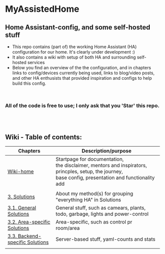 # MyAssistedHome 
## Home Assistant-config, and some self-hosted stuff


- This repo contains (part of) the working Home Assistant (HA) configuration for our home. It's clearly under development :)
- It also contains a wiki with setup of both HA and surrounding self-hosted services
- Below you find an overview of the the configuration, and in chapters links to config/devices currently being used, links to blog/video posts, and other HA enthusists that provided inspiration and configs to help build this config. 
<br />

### All of the code is free to use; I only ask that you 'Star' this repo.

<br />

<br />

## Wiki - Table of contents:
|Chapters   |Description/purpose |
| ----------| ----------------------------- |
|[Wiki-home](https://github.com/ArveVM/MyAssistedHome/wiki/Home)| Startpage for documentation, <br /> the disclaimer, mentors and inspirators, princples, setup, the journey, <br /> base config, presentation and functionality add|
|||
|[3. Solutions](https://github.com/ArveVM/MyAssistedHome/wiki/3-Solutions)   |About my method(s) for grouping "everything HA" in Solutions|
|[3.1. General Solutions](https://github.com/ArveVM/MyAssistedHome/wiki/3-Solutions#general-solutions) | General stuff, such as camears, plants, todo, garbage, lights and power-control|
|[3.2. Area-specific Solutions](https://github.com/ArveVM/MyAssistedHome/wiki/3-Solutions#area-specific-solutions) | Area-specific, such as control pr room/area|
|[3.3. Backend-specific Solutions](https://github.com/ArveVM/MyAssistedHome/wiki/3-Solutions#backend-solutions) | Server-based stuff, yaml-counts and stats |
|||
<br />
<br />
